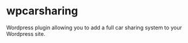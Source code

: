 wpcarsharing
============

Wordpress plugin allowing you to add a full car sharing system to your Wordpress site.

